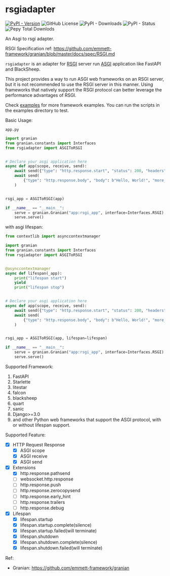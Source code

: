 # rsgiadapter

[![PyPI - Version](https://img.shields.io/pypi/v/rsgiadapter?style=for-the-badge)](https://pypi.org/project/rsgiadapter/) ![GitHub License](https://img.shields.io/github/license/belingud/rsgiadapter?style=for-the-badge) ![PyPI - Downloads](https://img.shields.io/pypi/dm/rsgiadapter?logo=pypi&cacheSeconds=86400&style=for-the-badge) ![PyPI - Status](https://img.shields.io/pypi/status/rsgiadapter?style=for-the-badge)
![Pepy Total Downlods](https://img.shields.io/pepy/dt/rsgiadapter?style=for-the-badge&logo=python)

An Asgi to rsgi adapter.

RSGI Specification ref: https://github.com/emmett-framework/granian/blob/master/docs/spec/RSGI.md

`rsgiadapter` is an adapter for [RSGI](https://github.com/emmett-framework/granian/blob/master/docs/spec/RSGI.md) server run [ASGI](https://asgi.readthedocs.io) application like FastAPI and BlackSheep.

This project provides a way to run ASGI web frameworks on an RSGI server, but it is not recommended to use the RSGI server in this manner. Using frameworks that natively support the RSGI protocol can better leverage the performance advantages of RSGI.

Check [examples](https://github.com/belingud/rsgiadapter/tree/master/examples) for more framework examples.
You can run the scripts in the examples directory to test.

Basic Usage:

`app.py`
```python
import granian
from granian.constants import Interfaces
from rsgiadapter import ASGIToRSGI


# Declare your asgi application here
async def app(scope, receive, send):
    await send({"type": "http.response.start", "status": 200, "headers": []})
    await send(
        {"type": "http.response.body", "body": b"Hello, World!", "more_body": False}
    )


rsgi_app = ASGIToRSGI(app)

if __name__ == "__main__":
    serve = granian.Granian("app:rsgi_app", interface=Interfaces.RSGI)
    serve.serve()
```

with asgi lifespan:

```python
from contextlib import asynccontextmanager

import granian
from granian.constants import Interfaces
from rsgiadapter import ASGIToRSGI


@asynccontextmanager
async def lifespan(_app):
    print("lifespan start")
    yield
    print("lifespan stop")


# Declare your asgi application here
async def app(scope, receive, send):
    await send({"type": "http.response.start", "status": 200, "headers": []})
    await send(
        {"type": "http.response.body", "body": b"Hello, World!", "more_body": False}
    )


rsgi_app = ASGIToRSGI(app, lifespan=lifespan)

if __name__ == "__main__":
    serve = granian.Granian("app:rsgi_app", interface=Interfaces.RSGI)
    serve.serve()
```

Supported Framework:

1. FastAPI
2. Starlette
3. litestar
4. falcon
5. blacksheep
6. quart
7. sanic
8. Django>=3.0
9. and other Python web frameworks that support the ASGI protocol, with or without lifespan support.

Supported Feature:

- [x] HTTP Request Response
  - [x] ASGI scope
  - [x] ASGI receive
  - [x] ASGI send
- [x] Extensions
  - [x] http.response.pathsend
  - [ ] websocket.http.response
  - [ ] http.response.push
  - [ ] http.response.zerocopysend
  - [ ] http.response.early_hint
  - [ ] http.response.trailers
  - [ ] http.response.debug
- [x] Lifespan
  - [x] lifespan.startup
  - [x] lifespan.startup.complete(silence)
  - [x] lifespan.startup.failed(will terminate)
  - [x] lifespan.shutdown
  - [x] lifespan.shutdown.complete(silence)
  - [x] lifespan.shutdown.failed(will terminate)

Ref:

- Granian: https://github.com/emmett-framework/granian
